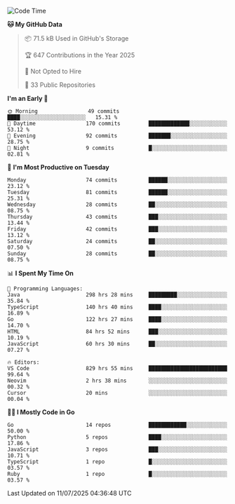 <!--START_SECTION:thansetan-waka-->
![Code Time](http://img.shields.io/badge/Code%20Time-832%20hrs%2053%20mins-blue)

**🐱 My GitHub Data** 

> 📦 71.5 kB Used in GitHub's Storage 
 > 
> 🏆 647 Contributions in the Year 2025
 > 
> 🚫 Not Opted to Hire
 > 
> 📜 33 Public Repositories 
 > 

**I'm an Early 🐤** 

```text
🌞 Morning                49 commits          ████░░░░░░░░░░░░░░░░░░░░░   15.31 % 
🌆 Daytime                170 commits         █████████████░░░░░░░░░░░░   53.12 % 
🌃 Evening                92 commits          ███████░░░░░░░░░░░░░░░░░░   28.75 % 
🌙 Night                  9 commits           █░░░░░░░░░░░░░░░░░░░░░░░░   02.81 % 
```

📅 **I'm Most Productive on Tuesday** 

```text
Monday                   74 commits          ██████░░░░░░░░░░░░░░░░░░░   23.12 % 
Tuesday                  81 commits          ██████░░░░░░░░░░░░░░░░░░░   25.31 % 
Wednesday                28 commits          ██░░░░░░░░░░░░░░░░░░░░░░░   08.75 % 
Thursday                 43 commits          ███░░░░░░░░░░░░░░░░░░░░░░   13.44 % 
Friday                   42 commits          ███░░░░░░░░░░░░░░░░░░░░░░   13.12 % 
Saturday                 24 commits          ██░░░░░░░░░░░░░░░░░░░░░░░   07.50 % 
Sunday                   28 commits          ██░░░░░░░░░░░░░░░░░░░░░░░   08.75 % 
```

📊 **I Spent My Time On** 

```text
💬 Programming Languages: 
Java                     298 hrs 28 mins     █████████░░░░░░░░░░░░░░░░   35.84 % 
TypeScript               140 hrs 40 mins     ████░░░░░░░░░░░░░░░░░░░░░   16.89 % 
Go                       122 hrs 27 mins     ████░░░░░░░░░░░░░░░░░░░░░   14.70 % 
HTML                     84 hrs 52 mins      ███░░░░░░░░░░░░░░░░░░░░░░   10.19 % 
JavaScript               60 hrs 30 mins      ██░░░░░░░░░░░░░░░░░░░░░░░   07.27 % 

🔥 Editors: 
VS Code                  829 hrs 55 mins     █████████████████████████   99.64 % 
Neovim                   2 hrs 38 mins       ░░░░░░░░░░░░░░░░░░░░░░░░░   00.32 % 
Cursor                   20 mins             ░░░░░░░░░░░░░░░░░░░░░░░░░   00.04 % 
```

**🧑‍💻 I Mostly Code in Go** 

```text
Go                       14 repos            ████████████░░░░░░░░░░░░░   50.00 % 
Python                   5 repos             ████░░░░░░░░░░░░░░░░░░░░░   17.86 % 
JavaScript               3 repos             ███░░░░░░░░░░░░░░░░░░░░░░   10.71 % 
TypeScript               1 repo              █░░░░░░░░░░░░░░░░░░░░░░░░   03.57 % 
Ruby                     1 repo              █░░░░░░░░░░░░░░░░░░░░░░░░   03.57 % 
```

Last Updated on 11/07/2025 04:36:48 UTC
<!--END_SECTION:thansetan-waka-->